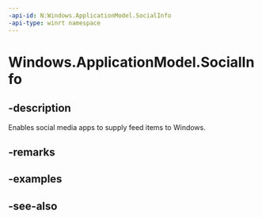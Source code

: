 ```yaml
---
-api-id: N:Windows.ApplicationModel.SocialInfo
-api-type: winrt namespace
---
```


# Windows.ApplicationModel.SocialInfo

## -description
Enables social media apps to supply feed items to Windows.

## -remarks

## -examples

## -see-also
